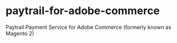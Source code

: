 # paytrail-for-adobe-commerce
Paytrail Payment Service for Adobe Commerce (formerly known as Magento 2)
